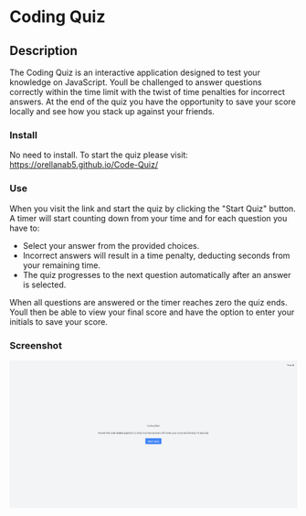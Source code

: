 # Coding Quiz

## Description
The Coding Quiz is an interactive application designed to test your knowledge on JavaScript. Youll be challenged to answer questions correctly within the time limit with the twist of time penalties for incorrect answers. At the end of the quiz you have the opportunity to save your score locally and see how you stack up against your friends.

### Install
No need to install. To start the quiz please visit: https://orellanab5.github.io/Code-Quiz/

### Use
When you visit the link and start the quiz by clicking the "Start Quiz" button. A timer will start counting down from your time and for each question you have to:
- Select your answer from the provided choices.
- Incorrect answers will result in a time penalty, deducting seconds from your remaining time.
- The quiz progresses to the next question automatically after an answer is selected.

When all questions are answered or the timer reaches zero the quiz ends. Youll then be able to view your final score and have the option to enter your initials to save your score.

### Screenshot
[![Coding Quiz](https://raw.githubusercontent.com/orellanab5/Code-Quiz/main/assets/images/hw.png)](https://raw.githubusercontent.com/orellanab5/Code-Quiz/main/assets/images/hw.png)

